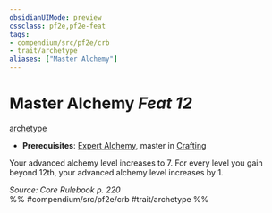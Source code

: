 ```yaml
---
obsidianUIMode: preview
cssclass: pf2e,pf2e-feat
tags:
- compendium/src/pf2e/crb
- trait/archetype
aliases: ["Master Alchemy"]
---
```

# Master Alchemy  *Feat 12*  
[archetype](../../rules/traits/archetype.md)  

- **Prerequisites**: [Expert Alchemy](expert-alchemy.md), master in [Crafting](../skills.md#Crafting)

Your advanced alchemy level increases to 7. For every level you gain beyond 12th, your advanced alchemy level increases by 1.

*Source: Core Rulebook p. 220*  
%% #compendium/src/pf2e/crb #trait/archetype %%